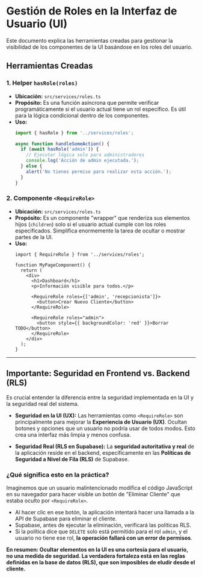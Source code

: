 # Gestión de Roles en la Interfaz de Usuario (UI)

Este documento explica las herramientas creadas para gestionar la visibilidad de los componentes de la UI basándose en los roles del usuario.

## Herramientas Creadas

### 1. Helper `hasRole(roles)`

-   **Ubicación:** `src/services/roles.ts`
-   **Propósito:** Es una función asíncrona que permite verificar programáticamente si el usuario actual tiene un rol específico. Es útil para la lógica condicional dentro de los componentes.
-   **Uso:**
    ```typescript
    import { hasRole } from '../services/roles';

    async function handleSomeAction() {
      if (await hasRole('admin')) {
        // Ejecutar lógica solo para administradores
        console.log('Acción de admin ejecutada.');
      } else {
        alert('No tienes permiso para realizar esta acción.');
      }
    }
    ```

### 2. Componente `<RequireRole>`

-   **Ubicación:** `src/services/roles.ts`
-   **Propósito:** Es un componente "wrapper" que renderiza sus elementos hijos (`children`) solo si el usuario actual cumple con los roles especificados. Simplifica enormemente la tarea de ocultar o mostrar partes de la UI.
-   **Uso:**
    ```tsx
    import { RequireRole } from '../services/roles';

    function MyPageComponent() {
      return (
        <div>
          <h1>Dashboard</h1>
          <p>Información visible para todos.</p>

          <RequireRole roles={['admin', 'recepcionista']}>
            <button>Crear Nuevo Cliente</button>
          </RequireRole>

          <RequireRole roles="admin">
            <button style={{ backgroundColor: 'red' }}>Borrar TODO</button>
          </RequireRole>
        </div>
      );
    }
    ```

---

## **Importante:** Seguridad en Frontend vs. Backend (RLS)

Es crucial entender la diferencia entre la seguridad implementada en la UI y la seguridad real del sistema.

-   **Seguridad en la UI (UX):** Las herramientas como `<RequireRole>` son principalmente para mejorar la **Experiencia de Usuario (UX)**. Ocultan botones y opciones que un usuario no podría usar de todos modos. Esto crea una interfaz más limpia y menos confusa.

-   **Seguridad Real (RLS en Supabase):** La **seguridad autoritativa y real** de la aplicación reside en el backend, específicamente en las **Políticas de Seguridad a Nivel de Fila (RLS)** de Supabase.

### ¿Qué significa esto en la práctica?

Imaginemos que un usuario malintencionado modifica el código JavaScript en su navegador para hacer visible un botón de "Eliminar Cliente" que estaba oculto por `<RequireRole>`.

-   Al hacer clic en ese botón, la aplicación intentará hacer una llamada a la API de Supabase para eliminar el cliente.
-   Supabase, antes de ejecutar la eliminación, verificará las políticas RLS.
-   Si la política dice que `DELETE` solo está permitido para el rol `admin`, y el usuario no tiene ese rol, **la operación fallará con un error de permisos**.

**En resumen: Ocultar elementos en la UI es una cortesía para el usuario, no una medida de seguridad. La verdadera fortaleza está en las reglas definidas en la base de datos (RLS), que son imposibles de eludir desde el cliente.**
